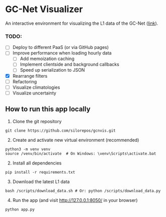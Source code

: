 # GC-Net Visualizer

An interactive environment for visualizing the L1 data of the GC-Net ([link](https://github.com/GEUS-Glaciology-and-Climate/GC-Net-level-1-data-processing/tree/main/L1)).

### TODO:

- [ ] Deploy to different PaaS (or via GitHub pages)
- [ ] Improve performance when loading hourly data 
  - [ ] Add memoization caching
  - [ ] Implement clientside and background callbacks
  - [ ] Speed up serialization to JSON
- [x] Rearrange filters
- [ ] Refactoring
- [ ] Visualize climatologies
- [ ] Visualize uncertainty

## How to run this app locally

1. Clone the git repository 

```
git clone https://github.com/silorepos/gcnvis.git
```

2. Create and activate new virtual environment (recommended)

```
python3 -m venv venv
source /venv/bin/activate  # On Windows: \venv\Scripts\activate.bat
```

2. Install all dependencies 

```
pip install -r requirements.txt
```

3. Download the latest L1 data

```
bash /scripts/download_data.sh # Or: python /scripts/download_data.py
```

4. Run the app (and visit http://127.0.0.1:8050/ in your browser)

```
python app.py
```

